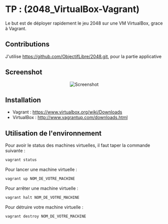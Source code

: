 # TP  : (2048_VirtualBox-Vagrant)

Le but est de déployer rapidement le jeu 2048 sur une VM VirtualBox, grace à Vagrant.

## Contributions

J'utilise https://github.com/ObjectifLibre/2048.git, pour la partie applicative

## Screenshot

<p align="center">
  <img src="https://cloud.githubusercontent.com/assets/1175750/8614312/280e5dc2-26f1-11e5-9f1f-5891c3ca8b26.png" alt="Screenshot"/>
</p>

## Installation
- Vagrant : https://www.virtualbox.org/wiki/Downloads
- VirtualBox : http://www.vagrantup.com/downloads.html

## Utilisation de l'environnement

Pour avoir le status des machines virtuelles, il faut taper la commande suivante :
```bash
vagrant status
```
Pour lancer une machine virtuelle :
```bash
vagrant up NOM_DE_VOTRE_MACHINE
```
Pour arrêter une machine virtuelle :
```bash
vagrant halt NOM_DE_VOTRE_MACHINE
```
Pour détruire votre machine virtuelle :
```bash
vagrant destroy NOM_DE_VOTRE_MACHINE
```
